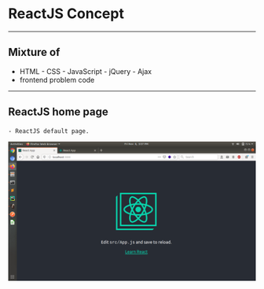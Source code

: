 # ReactJS Concept

---
## Mixture of
- HTML - CSS - JavaScript - jQuery - Ajax
- frontend problem code

---
## ReactJS home page
	- ReactJS default page.
<kbd><img src="/imgs-readme/Screenshot from 2019-11-08 17-57-42.png"></img></kbd>
